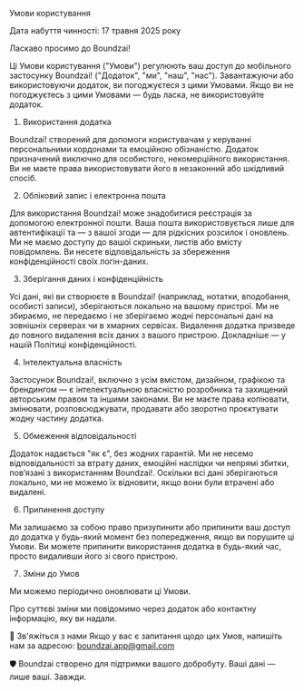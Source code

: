 Умови користування


Дата набуття чинності: 17 травня 2025 року

Ласкаво просимо до Boundzai!

Ці Умови користування ("Умови") регулюють ваш доступ до мобільного застосунку Boundzai! ("Додаток", "ми", "наш", "нас"). Завантажуючи або використовуючи додаток, ви погоджуєтеся з цими Умовами.
Якщо ви не погоджуєтесь з цими Умовами — будь ласка, не використовуйте додаток.

1. Використання додатка

Boundzai! створений для допомоги користувачам у керуванні персональними кордонами та емоційною обізнаністю.
Додаток призначений виключно для особистого, некомерційного використання. Ви не маєте права використовувати його в незаконний або шкідливий спосіб.

2. Обліковий запис і електронна пошта

Для використання Boundzai! може знадобитися реєстрація за допомогою електронної пошти.
Ваша пошта використовується лише для автентифікації та — з вашої згоди — для рідкісних розсилок і оновлень.
Ми не маємо доступу до вашої скриньки, листів або вмісту повідомлень.
Ви несете відповідальність за збереження конфіденційності своїх логін-даних.

3. Зберігання даних і конфіденційність

Усі дані, які ви створюєте в Boundzai! (наприклад, нотатки, вподобання, особисті записи), зберігаються локально на вашому пристрої.
Ми не збираємо, не передаємо і не зберігаємо жодні персональні дані на зовнішніх серверах чи в хмарних сервісах.
Видалення додатка призведе до повного видалення всіх даних з вашого пристрою.
Докладніше — у нашій Політиці конфіденційності.

4. Інтелектуальна власність

Застосунок Boundzai!, включно з усім вмістом, дизайном, графікою та брендингом — є інтелектуальною власністю розробника та захищений авторським правом та іншими законами.
Ви не маєте права копіювати, змінювати, розповсюджувати, продавати або зворотно проєктувати жодну частину додатка.

5. Обмеження відповідальності

Додаток надається "як є", без жодних гарантій.
Ми не несемо відповідальності за втрату даних, емоційні наслідки чи непрямі збитки, пов’язані з використанням Boundzai!.
Оскільки всі дані зберігаються локально, ми не можемо їх відновити, якщо вони були втрачені або видалені.

6. Припинення доступу

Ми залишаємо за собою право призупинити або припинити ваш доступ до додатка у будь-який момент без попередження, якщо ви порушите ці Умови.
Ви можете припинити використання додатка в будь-який час, просто видаливши його зі свого пристрою.

7. Зміни до Умов

Ми можемо періодично оновлювати ці Умови.

Про суттєві зміни ми повідомимо через додаток або контактну інформацію, яку ви надали.

📩 Зв'яжіться з нами
Якщо у вас є запитання щодо цих Умов, напишіть нам за адресою: boundzai.app@gmail.com

🛡 Boundzai створено для підтримки вашого добробуту. Ваші дані — лише ваші. Завжди.


